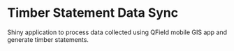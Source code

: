 # Timber Statement Data Sync

Shiny application to process data collected using QField mobile GIS app and generate timber statements. 


